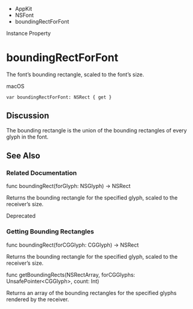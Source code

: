 

- AppKit
- NSFont
-  boundingRectForFont 

Instance Property

# boundingRectForFont

The font’s bounding rectangle, scaled to the font’s size.

macOS

``` source
var boundingRectForFont: NSRect { get }
```

## Discussion

The bounding rectangle is the union of the bounding rectangles of every glyph in the font.

## See Also

### Related Documentation

func boundingRect(forGlyph: NSGlyph) -> NSRect

Returns the bounding rectangle for the specified glyph, scaled to the receiver’s size.

Deprecated

### Getting Bounding Rectangles

func boundingRect(forCGGlyph: CGGlyph) -> NSRect

Returns the bounding rectangle for the specified glyph, scaled to the receiver’s size.

func getBoundingRects(NSRectArray, forCGGlyphs: UnsafePointer&lt;CGGlyph>, count: Int)

Returns an array of the bounding rectangles for the specified glyphs rendered by the receiver.

